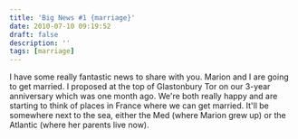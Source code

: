 ```yaml
---
title: 'Big News #1 {marriage}'
date: 2010-07-10 09:19:52
draft: false
description: ''
tags: [marriage]
---
```


I have some really fantastic news to share with you. Marion and I are going to get married. I proposed at the top of Glastonbury Tor on our 3-year anniversary which was one month ago. We're both really happy and are starting to think of places in France where we can get married. It'll be somewhere next to the sea, either the Med (where Marion grew up) or the Atlantic (where her parents live now).